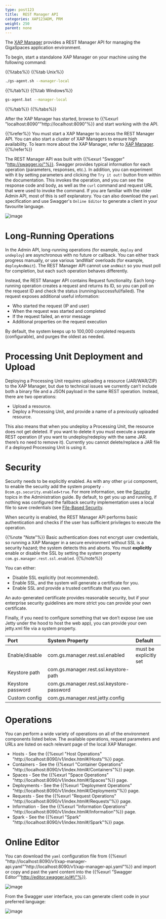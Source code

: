 ```yaml
---
type: post123
title:  REST Manager API
categories: XAP123ADM, PRM
weight: 250
parent: none
---
```

 
The [XAP Manager](xap-manager.html) provides a REST Manager API for managing the GigaSpaces application environment.

To begin, start a standalone XAP Manager on your machine using the following command:

{{%tabs%}}
{{%tab Unix%}}
```bash
./gs-agent.sh --manager-local
```
{{%/tab%}}
{{%tab Windows%}}
```bash
gs-agent.bat --manager-local
```
{{%/tab%}}
{{%/tabs%}}

After the XAP Manager has started, browse to {{%exurl "localhost:8090""http://localhost:8090"%}} and start working with the API. 

{{%refer%}}
You must start a XAP Manager to access the REST Manager API. You can also start a cluster of XAP Managers to ensure high availability. To learn more about the XAP Manager, refer to [XAP Manager](xap-manager.html).
{{%/refer%}}

The REST Manager API was built with {{%exurl "Swagger" "http://swagger.io/"%}}. Swagger provides typical information for each operation (parameters, responses, etc.). In addition, you can experiment with it by setting parameters and clicking the `Try it out!` button from within the documentation. This invokes the operation, and you can see the response code and body, as well as the `curl` command and request URL that were used to invoke the command. If you are familiar with the older Admin API, most of this is self explanatory. You can also download the `yaml` specification and use Swagger's `Online Editor` to generate a client in your favourite language.


![image](/attachment_files/rest-admin/rest-admin-1.png)


# Long-Running Operations

In the Admin API, long-running operations (for example, `deploy` and `undeploy`) are asynchronous with no future or callback. You can either track progress manually, or use various ‘andWait’ overloads (for example, `deployAndWait`). The REST Manager API  cannot use `andWait` so you must poll for completion, but each such operation behaves differently. 

Instead, the REST Manager API contains Request functionality. Each long-running operation creates a request and returns its ID, so you can poll on the request ID and check the status (running/successful/failed). 
The request exposes additional useful information:

- Who started the request (IP and user)
- When the request was started and completed
- If the request failed, an error message
- Additional properties on the request execution

By default, the system keeps up to 100,000 completed requests (configurable), and purges the oldest as needed.

#  Processing Unit Deployment  and Upload

Deploying a Processing Unit requires uploading a resource (JAR/WAR/ZIP) to the XAP Manager, but due to technical issues we currently can’t include both a binary file and a JSON payload in the same REST operation. 
Instead, there are two operations:

- Upload a resource.
- Deploy a Processing Unit, and provide a name of a previously uploaded resource.

This also means that when you undeploy a Processing Unit, the resource does not get deleted. If you want to delete it you must execute a separate REST operation (if you want to undeploy/redeploy with the same JAR. there’s no need to remove it).
Currently you cannot delete/replace a JAR file if a deployed Processing Unit is using it.

# Security

Security needs to be explicitly enabled. As with any other `grid` component, to enable the security add the system property `-Dcom.gs.security.enabled=true`. For more information, see the [Security](../security/) topics in the Administration guide. By default, to get you up and running, if nothing was configured the fallback security implementation uses a local file to save credentials (see [File-Based Security](../security/default-file-based-security-implementation-ext.html).

When security is enabled, the REST Manager API performs basic authentication and checks if the user has sufficient privileges to execute the operation.

{{%note "Note"%}}
Basic authentication does not encrypt user credentials, so running a XAP Manager in a secure environment without SSL is a security hazard; the system detects this and aborts. You must **explicitly** enable or disable the SSL by setting the system property `com.gs.manager.rest.ssl.enabled`.
{{%/note%}}

You can either:

- Disable SSL explicitly (not recommended).
- Enable SSL, and the system will generate a certificate for you.
- Enable SSL and provide a trusted certificate that you own.

An auto-generated certificate provides reasonable security, but if your enterprise security guidelines are more strict you can provide your own certificate.

Finally, if you need to configure something that we don’t expose (we use Jetty under the hood to host the web app), you can provide your own jetty.xml file via a system property.


|Port |System Property |Default |
|:----|:---------------|:-------|
|Enable/disable |com.gs.manager.rest.ssl.enabled| must be explicitly set |
|Keystore path  |com.gs.manager.rest.ssl.keystore-path | |
|Keystore password|com.gs.manager.rest.ssl.keystore-password| |
|Custom config |com.gs.manager.rest.jetty.config|  |

# Operations

You can perform a wide variety of operations on all of the environment components listed below. The available operations, request parameters and URLs are listed on each relevant page of the local XAP Manager.

- Hosts - See the {{%exurl "Host Operations" "http://localhost:8090/v1/index.html#/Hosts"%}} page.
- Containers - See the {{%exurl "Container Operations" "http://localhost:8090/v1/index.html#/Containers"%}} page.
- Spaces - See the {{%exurl "Space Operations" "http://localhost:8090/v1/index.html#/Spaces"%}} page.
- Deployments - See the {{%exurl "Deployment Operations" "http://localhost:8090/v1/index.html#/Deployments"%}} page.
- Requests - See the {{%exurl "Request Operations" "http://localhost:8090/v1/index.html#/Requests"%}} page.
- Information - See the {{%exurl "Information Operations" "http://localhost:8090/v1/index.html#/Information"%}} page.
- Spark - See the {{%exurl "Spark" "http://localhost:8090/v1/index.html#/Spark"%}} page.

 
# Online Editor

You can download the `yaml` configuration file from  {{%exurl "http://localhost:8090/v1/xap-manager-api.yaml""http://localhost:8090/v1/xap-manager-api.yaml"%}} 
and import or copy and past the yaml content into the {{%exurl "Swagger Editor""http://editor.swagger.io/#!/"%}}.

![image](/attachment_files/rest-admin/swagger-ui.png)

From the Swagger user interface, you can generate client code in your preferred language:

![image](/attachment_files/rest-admin/generate-client-code.png)
 
